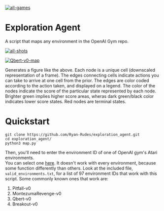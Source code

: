 <a href="https://ibb.co/bFHSx9H"><img src="https://i.ibb.co/xYmpyTm/all-games.jpg" alt="all-games" border="0"></a>

# Exploration Agent
A script that maps any environment in the OpenAI Gym repo.

<a href="https://ibb.co/Q6HKckk"><img src="https://i.ibb.co/VvCqNxx/all-shots.jpg" alt="all-shots" border="0"></a>

<a href="https://ibb.co/NFW9yR8"><img src="https://i.ibb.co/kGq4SZR/Qbert-v0-map.jpg" alt="Qbert-v0-map" border="0"></a>

Generates a figure like the above. Each node is a unique cell (downscaled representation of a frame). The edges connecting cells indicate actions you can take to arrive at one cell from the prior. The edges are color coded according to the action taken, and displayed on a legend. The color of the nodes indicate the score of the particular state represented by each node. Brighter green implies higher score areas, wheras dark green/black color indicates lower score states. Red nodes are terminal states.

# Quickstart
```
git clone https://github.com/Ryan-Rudes/exploration_agent.git
cd exploration_agent/
python3 map.py
```
Then, you'll need to enter the environment ID of one of OpenAI gym's Atari environments. \
You can select one [here](https://gym.openai.com/envs/#atari).
It doesn't work with every environment, because some function differently than others. Look at the included file, `valid_environments.txt`, for a list of 97 environment IDs that work with this script.
Some commonly known ones that work are:
 1. Pitfall-v0
 2. MontezumaRevenge-v0
 3. Qbert-v0
 4. Breakout-v0
